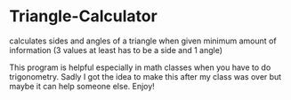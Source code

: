 # Triangle-Calculator
calculates sides and angles of a triangle when given minimum amount of information (3 values at least  has to be a side and 1 angle)

This program is helpful especially in math classes when you have to do trigonometry. Sadly I got the idea to make this after my class was 
over but maybe it can help someone else. Enjoy!
